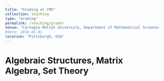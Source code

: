 ```yaml
---
title: "Grading at CMU"
collection: teaching
type: "Grading"
permalink: /teaching/grader
venue: "Carnegie Mellon University, Department of Mathematical Sciences"
#date: 2014-01-01
location: "Pittsburgh, USA"
---
```



Algebraic Structures, Matrix Algebra, Set Theory
======